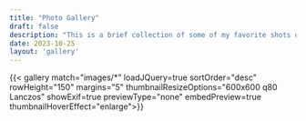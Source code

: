 ```yaml
---
title: "Photo Gallery"
draft: false
description: "This is a brief collection of some of my favorite shots over the last few years. These photos are (mostly) in reverse chronological order." 
date: 2023-10-25
layout: 'gallery'   
---
```


{{< gallery match="images/*" loadJQuery=true sortOrder="desc" rowHeight="150" margins="5" thumbnailResizeOptions="600x600 q80 Lanczos" showExif=true previewType="none" embedPreview=true thumbnailHoverEffect="enlarge">}}
